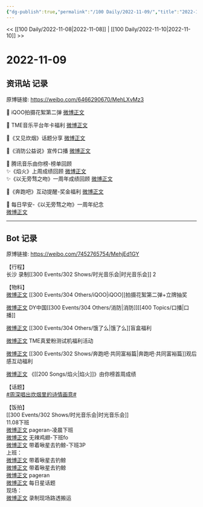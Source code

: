 ```yaml
---
{"dg-publish":true,"permalink":"/100 Daily/2022-11-09/","title":"2022-11-09","created":"2022-11-13T02:02:21.000+08:00","updated":"2023-01-09T19:10:23.029+08:00"}
---
```



<< [[100 Daily/2022-11-08\|2022-11-08]] | [[100 Daily/2022-11-10\|2022-11-10]] >>

# 2022-11-09

## 资讯站 记录

原博链接: https://weibo.com/6466290670/MehLXvMz3

🌟 iQOO拍摄花絮第二弹 [微博正文](https://m.weibo.cn/6466290670/4833878529544279)

🌟 TME音乐平台年卡福利 [微博正文](https://m.weibo.cn/6466290670/4833878252192060)

🌟《又见炊烟》话题分享 [微博正文](https://m.weibo.cn/6466290670/4833879409821582)

🌟《消防公益说》宣传口播 [微博正文](https://m.weibo.cn/6466290670/4833959949110603)

🌟 腾讯音乐由你榜-榜单回顾  
✨《焰火》上周成绩回顾 [微博正文](https://m.weibo.cn/6466290670/4833850004605670)  
✨《以无旁骛之吻》一周年成绩回顾 [微博正文](https://m.weibo.cn/6466290670/4833878928263539)

🌟《奔跑吧》互动提醒-奖金福利 [微博正文](https://m.weibo.cn/6466290670/4833912121460409)

🌟 每日早安-《以无旁骛之吻》一周年纪念  
[微博正文](https://m.weibo.cn/6466290670/4833818764906606)

---
## Bot 记录

原博链接: https://weibo.com/7452765754/MehjEd1GY

【行程】  
长沙 录制[[300 Events/302 Shows/时光音乐会\|时光音乐会]] 2

【物料】  
[微博正文](http://weibo.com/6378846558/MecSYrg7j) [[300 Events/304 Others/iQOO\|iQOO]]拍摄花絮第二弹+立牌抽奖

[微博正文](http://weibo.com/6466290670/Mefs6Ce5d) DY中国[[300 Events/304 Others/消防\|消防]][[400 Topics/口播\|口播]]

[微博正文](http://weibo.com/1282440983/MeePR2rFr) [[300 Events/304 Others/饿了么\|饿了么]]盲盒福利

[微博正文](https://weibo.com/6604869546/MedhJgGAs) TME真爱粉测试机福利活动

[微博正文](https://weibo.com/5242381821/MedJMwyPV) [[300 Events/302 Shows/奔跑吧·共同富裕篇\|奔跑吧·共同富裕篇]]观后感互动福利

[微博正文](http://weibo.com/6733257358/MecxhoHO0) 《[[200 Songs/焰火\|焰火]]》由你榜首周成绩

【话题】  
[#周深唱出炊烟里的诗情画意#](https://s.weibo.com/weibo?q=%23%E5%91%A8%E6%B7%B1%E5%94%B1%E5%87%BA%E7%82%8A%E7%83%9F%E9%87%8C%E7%9A%84%E8%AF%97%E6%83%85%E7%94%BB%E6%84%8F%23)

【饭拍】  
[[300 Events/302 Shows/时光音乐会\|时光音乐会]]  
11.08下班  
[微博正文](http://weibo.com/7633014126/Mebedm9Gx) pageran-凌晨下班  
[微博正文](http://weibo.com/7495641082/Me9M3cThl) 无辣鸡翅-下班fo  
[微博正文](https://weibo.com/3246571812/Mec9J6DS5) 带着啾星去钓鲸-下班3P  
上班：  
[微博正文](http://weibo.com/3246571812/MedZ4pAcC) 带着啾星去钓鲸  
[微博正文](http://weibo.com/3246571812/Megxvs6jg) 带着啾星去钓鲸  
[微博正文](http://weibo.com/7633014126/MehfZ3x4A) pageran  
[微博正文](http://weibo.com/p/1000006962149176_MeeohibRR) 每日星话题  
现场：  
[微博正文](https://weibo.com/6108895035/Meg6AvJCX) 录制现场路透搬运
